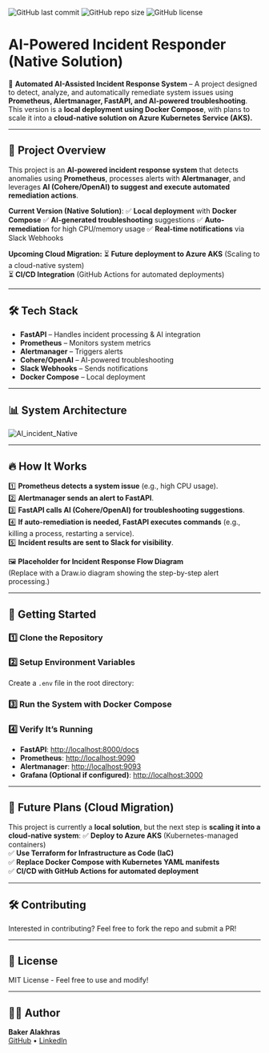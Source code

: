 ![GitHub last commit](https://img.shields.io/github/last-commit/bakralakhras/portfolio?style=flat-square)
![GitHub repo size](https://img.shields.io/github/repo-size/bakralakhras/portfolio?style=flat-square)
![GitHub license](https://img.shields.io/github/license/bakralakhras/portfolio?style=flat-square)
# AI-Powered Incident Responder (Native Solution)

🚀 **Automated AI-Assisted Incident Response System** – A project designed to detect, analyze, and automatically remediate system issues using **Prometheus, Alertmanager, FastAPI, and AI-powered troubleshooting**. This version is a **local deployment using Docker Compose**, with plans to scale it into a **cloud-native solution on Azure Kubernetes Service (AKS).**

---

## 📌 **Project Overview**

This project is an **AI-powered incident response system** that detects anomalies using **Prometheus**, processes alerts with **Alertmanager**, and leverages **AI (Cohere/OpenAI) to suggest and execute automated remediation actions**.

**Current Version (Native Solution)**:
✅ **Local deployment** with **Docker Compose**
✅ **AI-generated troubleshooting** suggestions
✅ **Auto-remediation** for high CPU/memory usage
✅ **Real-time notifications** via Slack Webhooks

**Upcoming Cloud Migration:**
⏳ **Future deployment to Azure AKS** (Scaling to a cloud-native system)\
⏳ **CI/CD Integration** (GitHub Actions for automated deployments)

---

## 🛠️ **Tech Stack**

- **FastAPI** – Handles incident processing & AI integration
- **Prometheus** – Monitors system metrics
- **Alertmanager** – Triggers alerts
- **Cohere/OpenAI** – AI-powered troubleshooting
- **Slack Webhooks** – Sends notifications
- **Docker Compose** – Local deployment

---

## 📊 **System Architecture**

![AI_incident_Native](https://github.com/user-attachments/assets/bfd093dd-0a12-482b-92e6-00397cccedc6)


---

## 🔥 **How It Works**

1️⃣ **Prometheus detects a system issue** (e.g., high CPU usage).\
2️⃣ **Alertmanager sends an alert to FastAPI**.\
3️⃣ **FastAPI calls AI (Cohere/OpenAI) for troubleshooting suggestions**.\
4️⃣ **If auto-remediation is needed, FastAPI executes commands** (e.g., killing a process, restarting a service).\
5️⃣ **Incident results are sent to Slack for visibility**.

🖼 **Placeholder for Incident Response Flow Diagram**\
(Replace with a Draw\.io diagram showing the step-by-step alert processing.)

---

## 🚀 **Getting Started**

### **1️⃣ Clone the Repository**

### **2️⃣ Setup Environment Variables**

Create a `.env` file in the root directory:

### **3️⃣ Run the System with Docker Compose**

### **4️⃣ Verify It’s Running**

- **FastAPI**: [http://localhost:8000/docs](http://localhost:8000/docs)
- **Prometheus**: [http://localhost:9090](http://localhost:9090)
- **Alertmanager**: [http://localhost:9093](http://localhost:9093)
- **Grafana (Optional if configured)**: [http://localhost:3000](http://localhost:3000)

---

## 📌 **Future Plans (Cloud Migration)**

This project is currently a **local solution**, but the next step is **scaling it into a cloud-native system**:
✅ **Deploy to Azure AKS** (Kubernetes-managed containers)\
✅ **Use Terraform for Infrastructure as Code (IaC)**\
✅ **Replace Docker Compose with Kubernetes YAML manifests**\
✅ **CI/CD with GitHub Actions for automated deployment**

---

## 🛠 **Contributing**

Interested in contributing? Feel free to fork the repo and submit a PR!

---

## 📜 **License**

MIT License - Feel free to use and modify!

---

## 👨‍💻 **Author**

**Baker Alakhras**\
[GitHub](https://github.com/bakralakhras) • [LinkedIn](https://linkedin.com/in/bakr-alakhras)

